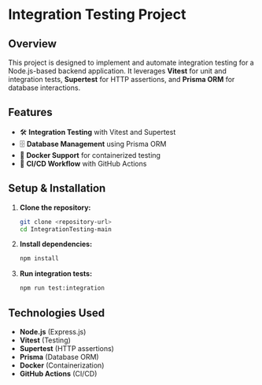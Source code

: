 # Integration Testing Project

## Overview

This project is designed to implement and automate integration testing for a Node.js-based backend application. 
It leverages **Vitest** for unit and integration tests, **Supertest** for HTTP assertions, and **Prisma ORM** for database interactions.

## Features

- 🛠 **Integration Testing** with Vitest and Supertest  
- 🗄 **Database Management** using Prisma ORM  
- 🚀 **Docker Support** for containerized testing  
- 🔄 **CI/CD Workflow** with GitHub Actions  

## Setup & Installation

1. **Clone the repository:**
   ```bash
   git clone <repository-url>
   cd IntegrationTesting-main
   ```

2. **Install dependencies:**
   ```bash
   npm install
   ```

3. **Run integration tests:**
   ```bash
   npm run test:integration
   ```

## Technologies Used

- **Node.js** (Express.js)
- **Vitest** (Testing)
- **Supertest** (HTTP assertions)
- **Prisma** (Database ORM)
- **Docker** (Containerization)
- **GitHub Actions** (CI/CD)
